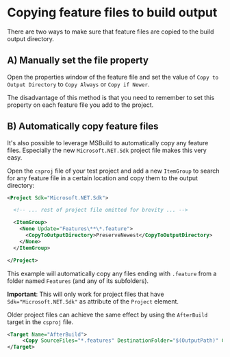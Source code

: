# Copying feature files to build output

There are two ways to make sure that feature files are copied to the build output directory.

## A) Manually set the file property

Open the properties window of the feature file and set the value of `Copy to Output Directory` to `Copy Always` or `Copy if Newer`.

The disadvantage of this method is that you need to remember to set this property on each feature file you add to the project.

## B) Automatically copy feature files

It's also possible to leverage MSBuild to automatically copy any feature files.
Especially the new `Microsoft.NET.Sdk` project file makes this very easy. 

Open the `csproj` file of your test project and add a new `ItemGroup` to search for any feature file in a certain location and copy them to the output directory:

```xml
<Project Sdk="Microsoft.NET.Sdk">

  <!-- ... rest of project file omitted for brevity ... -->

  <ItemGroup>
    <None Update="Features\**\*.feature">
      <CopyToOutputDirectory>PreserveNewest</CopyToOutputDirectory>
    </None>
  </ItemGroup>

</Project>
```

This example will automatically copy any files ending with `.feature` from a folder named `Features` (and any of its subfolders).

**Important**: This will only work for project files that have `Sdk="Microsoft.NET.Sdk"` as attribute of the `Project` element.

Older project files can achieve the same effect by using the `AfterBuild` target in the `csproj` file.

```xml
<Target Name="AfterBuild">
     <Copy SourceFiles="*.features" DestinationFolder="$(OutputPath)" ContinueOnError="true" />
</Target>
```

